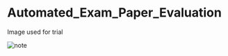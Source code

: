 # Automated_Exam_Paper_Evaluation

Image used for trial

![note](https://github.com/TheRealJishnu/Automated_Exam_Paper_Evaluation/assets/93379644/8e57534f-e4d8-448e-9b9c-c580e86eb2aa)
